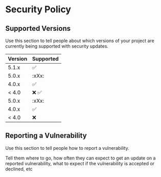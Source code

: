 # Security Policy

## Supported Versions

Use this section to tell people about which versions of your project are
currently being supported with security updates.

| Version | Supported          |
| ------- | ------------------ |
| 5.1.x   | :white_check_mark: |
| 5.0.x   | :xXx:                |
| 4.0.x   | :white_check_mark: |
| < 4.0   | :x:                 :white_check_mark: |
| 5.0.x   | :xXx:                |
| 4.0.x   | :white_check_mark: |
| < 4.0   | :x:      
## Reporting a Vulnerability

Use this section to tell people how to report a vulnerability.

Tell them where to go, how often they can expect to get an update on a
reported vulnerability, what to expect if the vulnerability is accepted or
declined, etc
